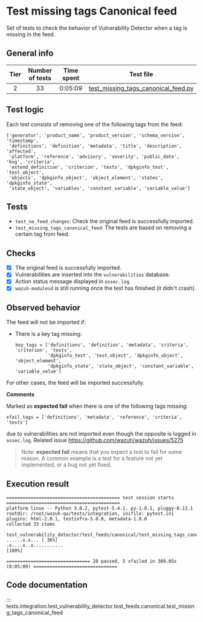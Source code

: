 # Test missing tags Canonical feed

Set of tests to check the behavior of Vulnerability Detector when a tag is missing in the feed.

## General info

|Tier | Number of tests | Time spent| Test file |
|:--:|:--:|:--:|:--:|
| 2 | 33  | 0:05:09 | [test_missing_tags_canonical_feed.py](../../../test_feeds/canonical/test_missing_tags_canonical_feed.py)|

## Test logic

Each test consists of removing one of the following tags from the feed:

```
['generator', 'product_name', 'product_version', 'schema_version', 'timestamp',
 'definitions', 'definition', 'metadata', 'title', 'description', 'affected',
 'platform', 'reference', 'advisory', 'severity', 'public_date', 'bug', 'criteria',
 'extend_definition', 'criterion', 'tests', 'dpkginfo_test', 'test_object',
 'objects', 'dpkginfo_object', 'object_element', 'states', 'dpkginfo_state',
 'state_object', 'variables', 'constant_variable', 'variable_value']
```

## Tests

- `test_no_feed_changes`: Check the original feed is successfully imported.
- `test_missing_tags_canonical_feed`: The tests are based on removing a certain tag from feed.

## Checks

- [x] The original feed is successfully imported.
- [x] Vulnerabilities are inserted into the `vulnerabilities` database.
- [x] Action status message displayed in `ossec.log`.
- [x] `wazuh-modulesd` is still running once the test has finished (it didn't crash).

## Observed behavior

The feed will not be imported if:

- There is a key tag missing:

  ```
  key_tags = ['definitions', 'definition', 'metadata', 'criteria', 'criterion', 'tests',
              'dpkginfo_test', 'test_object', 'dpkginfo_object', 'object_element',
              'dpkginfo_state', 'state_object', 'constant_variable', 'variable_value']
  ```

For other cases, the feed will be imported successfully.

**Comments**

Marked as **expected fail** when there is one of the following tags missing:

```
xfail_tags = ['definitions', 'metadata', 'reference', 'criteria', 'tests']
```

due to vulnerabilities are not imported even though the opposite is logged in `ossec.log`. Related issue
https://github.com/wazuh/wazuh/issues/5275

> Note: **expected fail** means that you expect a test to fail for some reason. A common example is a test for a feature
not yet implemented, or a bug not yet fixed.

## Execution result

```
========================================== test session starts ==========================================
platform linux -- Python 3.8.2, pytest-5.4.1, py-1.8.1, pluggy-0.13.1
rootdir: /root/wazuh-qa/tests/integration, inifile: pytest.ini
plugins: html-2.0.1, testinfra-5.0.0, metadata-1.8.0
collected 33 items

test_vulnerability_detector/test_feeds/canonical/test_missing_tags_canonical_feed.py ......x.x... [ 36%]
.x....x..x...........                                                                             [100%]

=============================== 28 passed, 5 xfailed in 309.05s (0:05:09) ===============================
```

## Code documentation

::: tests.integration.test_vulnerability_detector.test_feeds.canonical.test_missing_tags_canonical_feed
